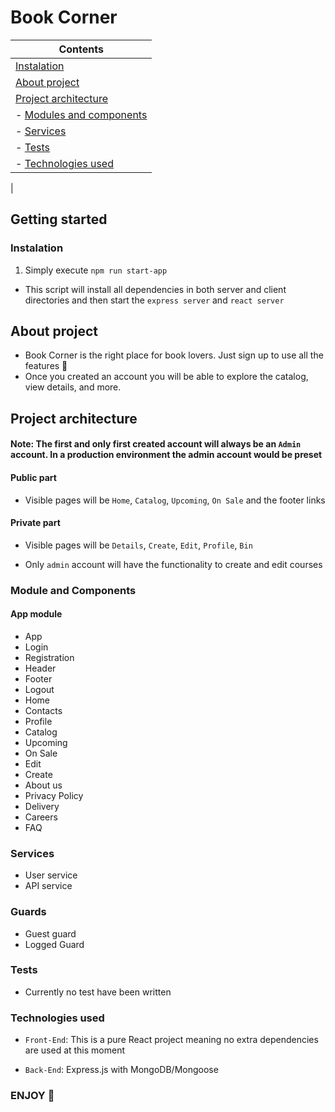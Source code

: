 # Book Corner

| Contents
|---
| [Instalation](#Instalation)
| [About project](#About-Project)
| [Project architecture](#Project-architecture)
| - [Modules and components](#Modules-and-components)
| - [Services](#Services)
| - [Tests](#Tests)
| - [Technologies used](#Technologies-used)
|


## Getting started

### Instalation

1. Simply execute `npm run start-app`
 - This script will install all dependencies in both server and client directories and then start the `express server` and `react server`

## About project

- Book Corner is the right place for book lovers. Just sign up to use all the features 🙂
- Once you created an account you will be able to explore the catalog, view details, and more.

## Project architecture

#### Note: The first and only first created account will always be an `Admin` account. In a production environment the admin account would be preset

#### Public part
- Visible pages will be `Home`, `Catalog`, `Upcoming`, `On Sale` and the footer links

#### Private part
- Visible pages will be `Details`, `Create`, `Edit`, `Profile`, `Bin`

- Only `admin` account will have the functionality to create and edit courses

### Module and Components

#### App module
- App
- Login
- Registration
- Header
- Footer
- Logout
- Home
- Contacts
- Profile
- Catalog
- Upcoming
- On Sale
- Edit
- Create
- About us
- Privacy Policy
- Delivery
- Careers
- FAQ

### Services

- User service
- API service

### Guards

- Guest guard
- Logged Guard

### Tests

- Currently no test have been written

### Technologies used

- `Front-End`:  This is a pure React project meaning no extra dependencies are used at this moment

- `Back-End`: Express.js with MongoDB/Mongoose

### ENJOY 🙂
